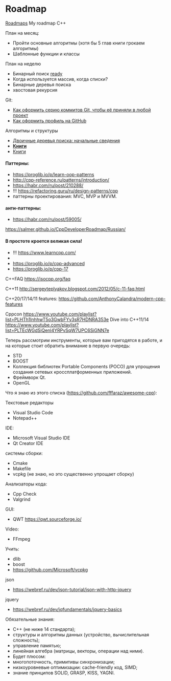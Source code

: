 # Roadmap
[Roadmaps](https://roadmap.sh/)
My roadmap C++


План на месяц:
- Пройти основные алгоритмы (хотя бы 5 глав книги грокаем алгоритмы)
- Шаблонные функции и классы

План на неделю
- Бинарный поиск [ready](https://github.com/llnoor/algorithms/tree/main/binary_search/c)
- Когда используется массив, когда списки?
- Бинарные деревья поиска
- хвостовая рекурсия


Git:
- [Как оформить серию коммитов Git, чтобы её приняли в любой проект](https://habr.com/ru/company/vk/blog/572560/)
- [Как оформить профиль на GitHub](https://dou.ua/lenta/articles/github-profile-for-beginners/)

Алгоритмы и структуры
- [Двоичные деревья поиска: начальные сведения](http://algolist.ru/ds/btree.php)
- [**Книги**](https://techrocks.ru/2020/07/09/top-7-books-about-algorithms-in-russian/)
- [Книги](https://hashdork.com/ru/best-books-on-data-structures-and-algorithms/)


#### Паттерны:
- https://proglib.io/p/learn-oop-patterns
- http://cpp-reference.ru/patterns/introduction/
- https://habr.com/ru/post/210288/
- !!! https://refactoring.guru/ru/design-patterns/cpp
- паттерны проектирования: MVC, MVP и MVVM.
#### анти-паттерны:
- https://habr.com/ru/post/59005/

https://salmer.github.io/CppDeveloperRoadmap/Russian/
#### В простоте кроется великая сила! 

- !!! https://www.learncpp.com/
- 
- https://proglib.io/p/cpp-advanced
- https://proglib.io/p/cpp-17

C++FAQ
https://isocpp.org/faq

C++11
http://sergeyteplyakov.blogspot.com/2012/05/c-11-faq.html

C++20/17/14/11 features: https://github.com/AnthonyCalandra/modern-cpp-features


Cppcon https://www.youtube.com/playlist?list=PLHTh1InhhwT5o3GwbFYy3sR7HDNRA353e
Dive into C++11/14 https://www.youtube.com/playlist?list=PLTEcWGdSiQenl4YRPvSqW7UPC6SiGNN7e


Теперь рассмотрим инструменты, которые вам пригодятся в работе, и на которые стоит обратить внимание в первую очередь:
- STD
- BOOST
- Коллекция библиотек Portable Components (POCO) для упрощения создания сетевых кроссплатформенных приложений.
- Фреймворк Qt.
- OpenGL


Что я знаю из этого списка (https://github.com/fffaraz/awesome-cpp):

Текстовые редакторы
- Visual Studio Code
- Notepad++

IDE:
- Microsoft Visual Studio IDE
- Qt Creator IDE

системы сборки:
- Cmake
- Makefile
- vcpkg (не знаю, но это существенно упрощает сборку)

Анализаторы кода:
- Cpp Check
- Valgrind

GUI:
- QWT https://qwt.sourceforge.io/

Video:
- FFmpeg 

Учить:
- dlib
- boost
- https://github.com/Microsoft/vcpkg

json
- https://webref.ru/dev/json-tutorial/json-with-http-jquery

jquery
- https://webref.ru/dev/jqfundamentals/jquery-basics

Обязательные знания:
- C++ (не ниже 14 стандарта);
- структуры и алгоритмы данных (устройство, вычислительная сложность);
- управление памятью;
- линейная алгебра (матрицы, векторы, операции над ними).
- Будет плюсом:
- многопоточность, примитивы синхронизации;
- низкоуровневые оптимизации: cache-friendly код, SIMD;
- знание принципов SOLID, GRASP, KISS, YAGNI.
